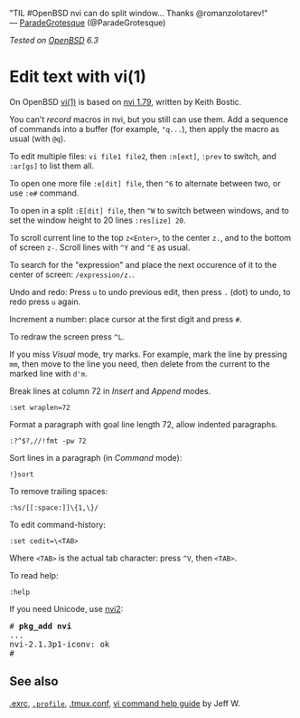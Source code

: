 "TIL #OpenBSD nvi can do split window... Thanks
@romanzolotarev!"<br>&mdash;
[ParadeGrotesque](https://twitter.com/ParadeGrotesque/status/1002454625272901632 "1 Jun 2018")
(@ParadeGrotesque)

_Tested on [OpenBSD](/openbsd/) 6.3_

# Edit text with vi(1)

On OpenBSD [vi(1)](https://man.openbsd.org/vi.1) is based on [nvi
1.79](https://sites.google.com/a/bostic.com/keithbostic/vi), written
by Keith Bostic.

You can't _record_ macros in nvi, but you still can use them. Add
a sequence of commands into a buffer (for example, `"q...`), then
apply the macro as usual (with `@q`).

To edit multiple files: `vi file1 file2`, then `:n[ext]`, `:prev` to
switch, and `:ar[gs]` to list them all.

To open one more file `:e[dit] file`, then `^6` to alternate between
two, or use `:e#` command.

To open in a split `:E[dit] file`, then `^W` to switch between windows,
and to set the window height to 20 lines `:res[ize] 20`.

To scroll current line to the top `z<Enter>`, to the center `z.`,
and to the bottom of screen `z-`. Scroll lines with `^Y` and
`^E` as usual.

To search for the "expression" and place the next occurence of it
to the center of screen: `/expression/z.`.

Undo and redo: Press `u` to undo previous edit, then press `.` (dot)
to undo, to redo press `u` again.

Increment a number: place cursor at the first digit and press `#`.

To redraw the screen press `^L`.

If you miss _Visual_ mode, try marks. For example, mark the line
by pressing `mm`, then move to the line you need, then delete from
the current to the marked line with `d'm`.

Break lines at column 72 in _Insert_ and _Append_ modes.

    :set wraplen=72

Format a paragraph with goal line length 72, allow indented paragraphs.

    :?^$?,//!fmt -pw 72

Sort lines in a paragraph (in _Command_ mode):

    !}sort

To remove trailing spaces:

    :%s/[[:space:]]\{1,\}/


To edit command-history:

    :set cedit=\<TAB>

Where `<TAB>` is the actual tab character: press `^V`, then `<TAB>`.

To read help:

    :help

If you need Unicode, use [nvi2](https://github.com/lichray/nvi2):

<pre>
# <b>pkg_add nvi</b>
...
nvi-2.1.3p1-iconv: ok
#
</pre>

## See also

[.exrc](/openbsd/exrc),
[`.profile`](/openbsd/profile),
[.tmux.conf](/openbsd/tmux.conf),
[vi command help guide](http://www.jeffw.com/vi/vi_help.txt) by Jeff W.
